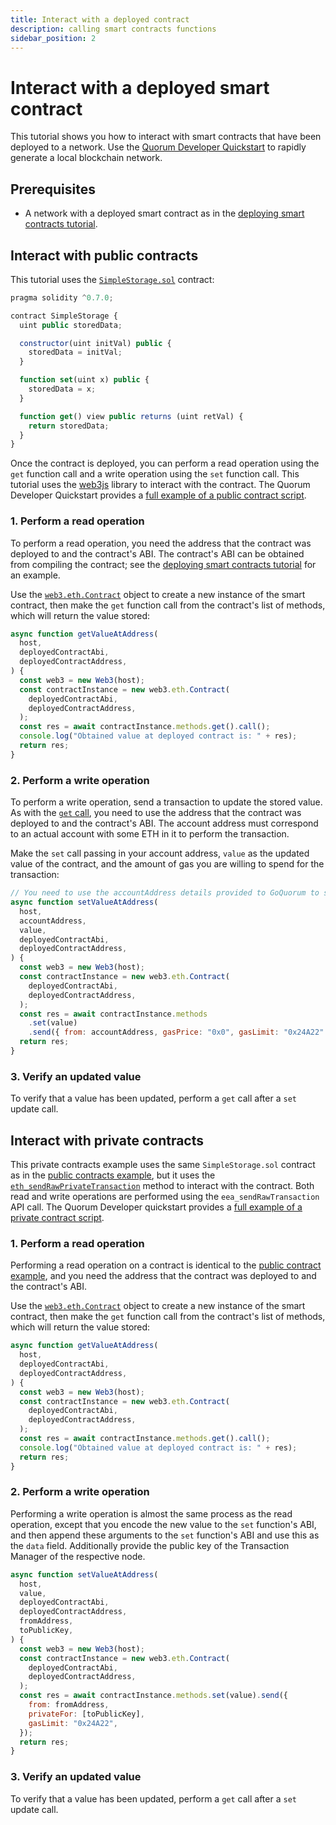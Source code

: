 ```yaml
---
title: Interact with a deployed contract
description: calling smart contracts functions
sidebar_position: 2
---
```


# Interact with a deployed smart contract

This tutorial shows you how to interact with smart contracts that have been deployed to a network. Use the [Quorum Developer Quickstart](../quickstart-index.md) to rapidly generate a local blockchain network.

## Prerequisites

- A network with a deployed smart contract as in the [deploying smart contracts tutorial](deploying-contracts.md).

## Interact with public contracts

This tutorial uses the [`SimpleStorage.sol`](https://github.com/ConsenSys/quorum-dev-quickstart/blob/master/files/common/smart_contracts/privacy/contracts/SimpleStorage.sol) contract:

```js
pragma solidity ^0.7.0;

contract SimpleStorage {
  uint public storedData;

  constructor(uint initVal) public {
    storedData = initVal;
  }

  function set(uint x) public {
    storedData = x;
  }

  function get() view public returns (uint retVal) {
    return storedData;
  }
}
```

Once the contract is deployed, you can perform a read operation using the `get` function call and a write operation using the `set` function call. This tutorial uses the [web3js](https://www.npmjs.com/package/web3) library to interact with the contract. The Quorum Developer Quickstart provides a [full example of a public contract script](https://github.com/ConsenSys/quorum-dev-quickstart/blob/master/files/goquorum/smart_contracts/privacy/scripts/public_tx.js).

### 1. Perform a read operation

To perform a read operation, you need the address that the contract was deployed to and the contract's ABI. The contract's ABI can be obtained from compiling the contract; see the [deploying smart contracts tutorial](deploying-contracts.md) for an example.

Use the [`web3.eth.Contract`](https://web3js.readthedocs.io/en/v1.3.4/web3-eth-contract.html) object to create a new instance of the smart contract, then make the `get` function call from the contract's list of methods, which will return the value stored:

```js
async function getValueAtAddress(
  host,
  deployedContractAbi,
  deployedContractAddress,
) {
  const web3 = new Web3(host);
  const contractInstance = new web3.eth.Contract(
    deployedContractAbi,
    deployedContractAddress,
  );
  const res = await contractInstance.methods.get().call();
  console.log("Obtained value at deployed contract is: " + res);
  return res;
}
```

### 2. Perform a write operation

To perform a write operation, send a transaction to update the stored value. As with the [`get` call](#1-perform-a-read-operation), you need to use the address that the contract was deployed to and the contract's ABI. The account address must correspond to an actual account with some ETH in it to perform the transaction.

Make the `set` call passing in your account address, `value` as the updated value of the contract, and the amount of gas you are willing to spend for the transaction:

```js
// You need to use the accountAddress details provided to GoQuorum to send/interact with contracts
async function setValueAtAddress(
  host,
  accountAddress,
  value,
  deployedContractAbi,
  deployedContractAddress,
) {
  const web3 = new Web3(host);
  const contractInstance = new web3.eth.Contract(
    deployedContractAbi,
    deployedContractAddress,
  );
  const res = await contractInstance.methods
    .set(value)
    .send({ from: accountAddress, gasPrice: "0x0", gasLimit: "0x24A22" });
  return res;
}
```

### 3. Verify an updated value

To verify that a value has been updated, perform a `get` call after a `set` update call.

## Interact with private contracts

This private contracts example uses the same `SimpleStorage.sol` contract as in the [public contracts example](#interact-with-public-contracts), but it uses the [`eth_sendRawPrivateTransaction`](../../reference/api-methods.md#eth_sendrawprivatetransaction) method to interact with the contract. Both read and write operations are performed using the `eea_sendRawTransaction` API call. The Quorum Developer quickstart provides a [full example of a private contract script](https://github.com/ConsenSys/quorum-dev-quickstart/blob/master/files/goquorum/smart_contracts/privacy/scripts/private_tx.js).

### 1. Perform a read operation

Performing a read operation on a contract is identical to the [public contract example](#interact-with-public-contracts), and you need the address that the contract was deployed to and the contract's ABI.

Use the [`web3.eth.Contract`](https://web3js.readthedocs.io/en/v1.3.4/web3-eth-contract.html) object to create a new instance of the smart contract, then make the `get` function call from the contract's list of methods, which will return the value stored:

```js
async function getValueAtAddress(
  host,
  deployedContractAbi,
  deployedContractAddress,
) {
  const web3 = new Web3(host);
  const contractInstance = new web3.eth.Contract(
    deployedContractAbi,
    deployedContractAddress,
  );
  const res = await contractInstance.methods.get().call();
  console.log("Obtained value at deployed contract is: " + res);
  return res;
}
```

### 2. Perform a write operation

Performing a write operation is almost the same process as the read operation, except that you encode the new value to the `set` function's ABI, and then append these arguments to the `set` function's ABI and use this as the `data` field. Additionally provide the public key of the Transaction Manager of the respective node.

```js
async function setValueAtAddress(
  host,
  value,
  deployedContractAbi,
  deployedContractAddress,
  fromAddress,
  toPublicKey,
) {
  const web3 = new Web3(host);
  const contractInstance = new web3.eth.Contract(
    deployedContractAbi,
    deployedContractAddress,
  );
  const res = await contractInstance.methods.set(value).send({
    from: fromAddress,
    privateFor: [toPublicKey],
    gasLimit: "0x24A22",
  });
  return res;
}
```

### 3. Verify an updated value

To verify that a value has been updated, perform a `get` call after a `set` update call.
